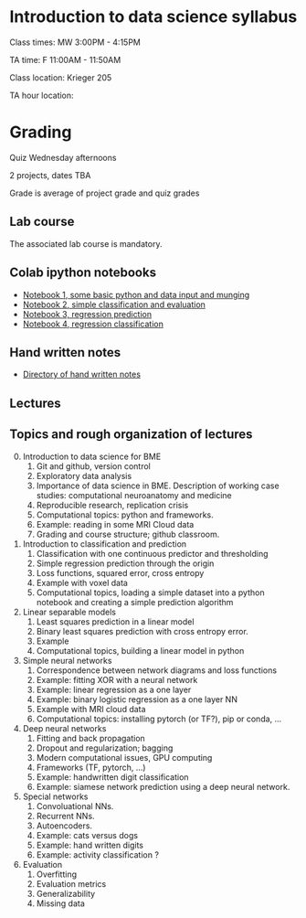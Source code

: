 # Introduction to data science syllabus

Class times: MW 3:00PM - 4:15PM

TA time: F 11:00AM - 11:50AM

Class location: Krieger 205

TA hour location: 

# Grading

Quiz Wednesday afternoons

2 projects, dates TBA

Grade is average of project grade and quiz grades

## Lab course

The associated lab course is mandatory.


## Colab ipython notebooks

* [Notebook 1, some basic python and data input and munging](https://colab.research.google.com/drive/1oswpzvkRaphIkoTqXqa244kUWBSJfDw5)
* [Notebook 2, simple classification and evaluation](https://colab.research.google.com/drive/1JzktE6vya812O6lbCy7rzrrt1YCAdIfE)
* [Notebook 3, regression prediction](https://colab.research.google.com/drive/1rWDI6uNhLtwN8KPMPt5mhYaPqDixzWbQ)
* [Notebook 4, regression classification](https://colab.research.google.com/drive/1Yc04O2KNHJ5GBFYE2Krt8cwJeNHwfOMb)

## Hand written notes

* [Directory of hand written notes](https://drive.google.com/drive/folders/1-rbuSa7FEPcrLfWr6eOxehlzaZOZ46fe?usp=sharing)

## Lectures

## Topics and rough organization of lectures
0. Introduction to data science for BME
    1. Git and github, version control
    2. Exploratory data analysis
    3. Importance of data science in BME. Description of working case studies: computational neuroanatomy and medicine
    4. Reproducible research, replication crisis
    5. Computational topics: python and frameworks.
    6. Example: reading in some MRI Cloud data
    7. Grading and course structure; github classroom.    
1. Introduction to classification and prediction
    1. Classification with one continuous predictor and thresholding
    2. Simple regression prediction through the origin
    3. Loss functions, squared error, cross entropy
    4. Example with voxel data
    5. Computational topics, loading a simple dataset into a python notebook and creating a simple prediction algorithm
2. Linear separable models
    1. Least squares prediction in a linear model
    2. Binary least squares prediction with cross entropy error.
    3. Example
    4. Computational topics, building a linear model in python
3. Simple neural networks
    1. Correspondence between network diagrams and loss functions
    2. Example: fitting XOR with a neural network
    3. Example: linear regression as a one layer
    4. Example: binary logistic regression as a one layer NN
    5. Example with MRI cloud data 
    6. Computational topics: installing pytorch (or TF?), pip or conda, ...
4. Deep neural networks
    1. Fitting and back propagation
    2. Dropout and regularization; bagging
    3. Modern computational issues, GPU computing
    4. Frameworks (TF, pytorch, ...)
    5. Example: handwritten digit classification
    6. Example: siamese network prediction using a deep neural network.
5. Special networks
    1. Convoluational NNs.
    2. Recurrent NNs.
    3. Autoencoders.
    4. Example: cats versus dogs
    5. Example: hand written digits
    6. Example: activity classification ?
6. Evaluation
    1. Overfitting
    2. Evaluation metrics
    3. Generalizability
    4. Missing data
  
